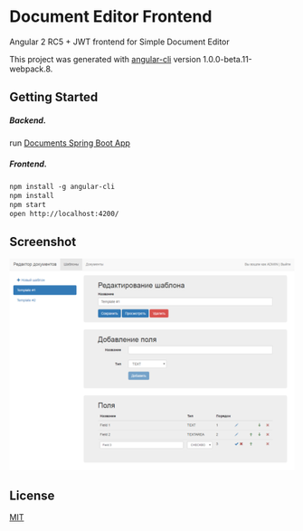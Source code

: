 # Document Editor Frontend

Angular 2 RC5 + JWT frontend for Simple Document Editor

This project was generated with [angular-cli](https://github.com/angular/angular-cli) version 1.0.0-beta.11-webpack.8.

## Getting Started

##### Backend.
run [Documents Spring Boot App](https://github.com/wjke/document-editor-backend-spring)

##### Frontend.
```
npm install -g angular-cli
npm install
npm start
open http://localhost:4200/
```

## Screenshot

![Screenshot](screen1.png)

## License

[MIT](/LICENSE)